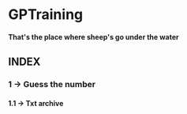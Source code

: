 # GPTraining

#### That's the place where sheep's go under the water

## INDEX

### 1 -> Guess the number
#### 1.1 -> Txt archive
